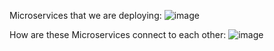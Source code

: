 Microservices that we are deploying:
![image](https://github.com/vjdbj/microservices-demo/assets/83549768/7db65656-e995-4681-b773-c912c1390f0d)

How are these Microservices connect to each other:
![image](https://github.com/vjdbj/microservices-demo/assets/83549768/9e40989e-e0c1-48a3-9418-be4ac8d1fff0)


